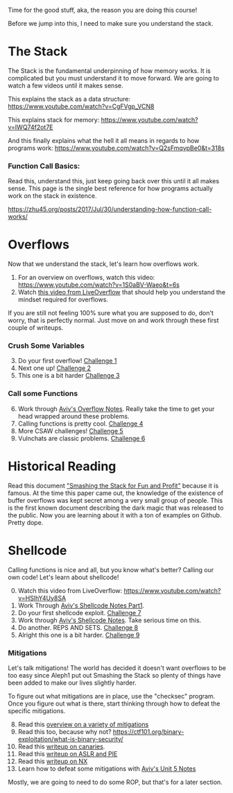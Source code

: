 Time for the good stuff, aka, the reason you are doing this course!

Before we jump into this, I need to make sure you understand the stack. 

# The Stack

The Stack is the fundamental underpinning of how memory works. It is complicated but you must understand it to move forward. We are going to watch a few videos until it makes sense. 

This explains the stack as a data structure: <https://www.youtube.com/watch?v=CgFVgp_VCN8>

This explains stack for memory: <https://www.youtube.com/watch?v=IWQ74f2ot7E>

And this finally explains what the hell it all means in regards to how programs work: <https://www.youtube.com/watch?v=Q2sFmqvpBe0&t=318s>

### Function Call Basics:

Read this, understand this, just keep going back over this until it all makes sense. This page is the single best reference for how programs actually work on the stack in existence.

<https://zhu45.org/posts/2017/Jul/30/understanding-how-function-call-works/>


# Overflows

Now that we understand the stack, let's learn how overflows work.

1. For an overview on overflows, watch this video: <https://www.youtube.com/watch?v=1S0aBV-Waeo&t=6s>
2. Watch [this video from LiveOverflow](https://www.youtube.com/watch?v=T03idxny9jE) that should help you understand the mindset required for overflows.

If you are still not feeling 100% sure what you are supposed to do, don't worry, that is perfectly normal. Just move on and work through these first couple of writeups.

### Crush Some Variables 

3. Do your first overflow! [Challenge 1](04-bof_variable/tamu19_pwn1/)
4. Next one up! [Challenge 2](04-bof_variable/tw17_justdoit/)
5. This one is a bit harder [Challenge 3](04-bof_variable/csaw18_boi/)

### Call some Functions

6. Work through [Aviv's Overflow Notes](unit_03.md). Really take the time to get your head wrapped around these problems. 
7. Calling functions is pretty cool. [Challenge 4](05-bof_callfunction/csaw16_warmup/)
8. More CSAW challenges! [Challenge 5](05-bof_callfunction/csaw18_getit/)
9. Vulnchats are classic problems. [Challenge 6](05-bof_callfunction/tu17_vulnchat/)
 
# Historical Reading

Read this document ["Smashing the Stack for Fun and Profit"](http://www.phrack.org/issues/49/14.html#article) because it is famous. At the time this paper came out, the knowledge of the existence of buffer overflows was kept secret among a very small group of people. This is the first known document describing the dark magic that was released to the public. Now you are learning about it with a ton of examples on Github. Pretty dope.

# Shellcode 

Calling functions is nice and all, but you know what's better? Calling our own code! Let's learn about shellcode! 

0. Watch this video from LiveOverflow: <https://www.youtube.com/watch?v=HSlhY4Uy8SA>
1. Work Through [Aviv's Shellcode Notes Part1](unit_03_shell.md).
2. Do your first shellcode exploit. [Challenge 7](06-bof_shellcode/csaw17_pilot/)
3. Work through [Aviv's Shellcode Notes](unit_04.md). Take serious time on this. 
4. Do another. REPS AND SETS. [Challenge 8](06-bof_shellcode/tamu19_pwn3/)
5. Alright this one is a bit harder. [Challenge 9](06-bof_shellcode/tu18_shellaeasy/)

### Mitigations 

Let's talk mitigations! The world has decided it doesn't want overflows to be too easy since Aleph1 put out Smashing the Stack so plenty of things have been added to make our lives slightly harder. 

To figure out what mitigations are in place, use the "checksec" program. Once you figure out what is there, start thinking through how to defeat the specific mitigations. 

8. Read this [overview on a variety of mitigations](https://resources.infosecinstitute.com/topic/how-to-mitigate-buffer-overflow-vulnerabilities/)
9. Read this too, because why not? <https://ctf101.org/binary-exploitation/what-is-binary-security/>
10. Read this [writeup on canaries](7.1-mitigation_canary/readme.md).
11. Read this [writeup on ASLR and PIE](5.1-mitigation_aslr_pie/readme.md)
12. Read this [writeup on NX](6.1-mitigation_nx/readme.md)
13. Learn how to defeat some mitigations with [Aviv's Unit 5 Notes](unit_05.md)

Mostly, we are going to need to do some ROP, but that's for a later section.

